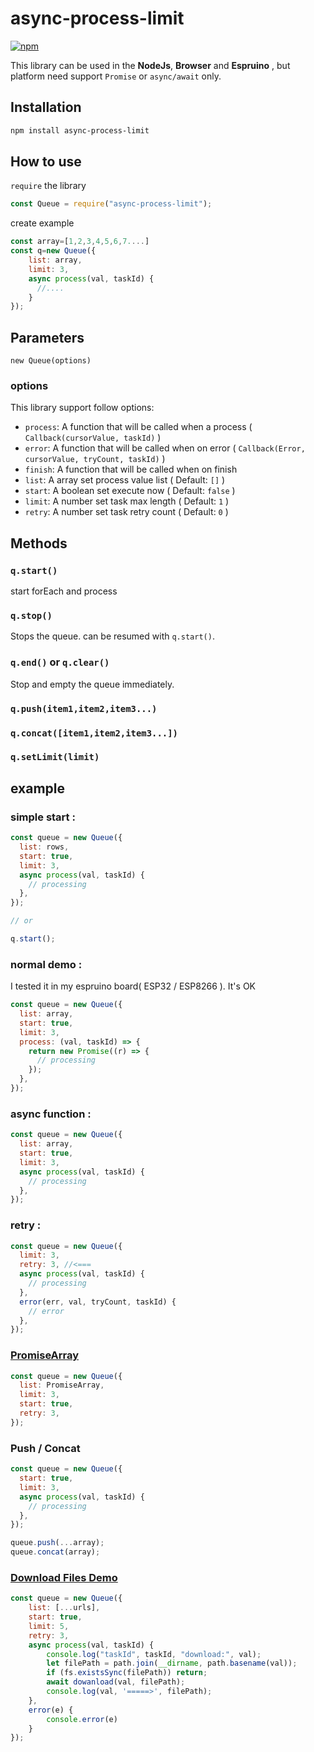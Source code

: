 # async-process-limit

[![npm](https://img.shields.io/npm/v/async-process-limit.svg)](https://www.npmjs.com/package/async-process-limit)

This library can be used in the **NodeJs**, **Browser** and **Espruino** , but platform need support `Promise` or `async/await` only.

## Installation

```sh
npm install async-process-limit
```

## How to use

`require` the library

```js
const Queue = require("async-process-limit");
```

create example

```js
const array=[1,2,3,4,5,6,7....]
const q=new Queue({
    list: array,
    limit: 3,
    async process(val, taskId) {
      //....
    }
});

```

## Parameters

`new Queue(options)`

### options

This library support follow options:

- `process`: A function that will be called when a process ( `Callback(cursorValue, taskId)` )
- `error`: A function that will be called when on error ( `Callback(Error, cursorValue, tryCount, taskId)` )
- `finish`: A function that will be called when on finish 
- `list`: A array set process value list ( Default: `[]` )
- `start`: A boolean set execute now ( Default: `false` )
- `limit`: A number set task max length ( Default: `1` )
- `retry`: A number set task retry count ( Default: `0` )

## Methods

### `q.start()`

start forEach and process

### `q.stop()`

Stops the queue. can be resumed with `q.start()`.

### `q.end()` or `q.clear()`

Stop and empty the queue immediately.

### `q.push(item1,item2,item3...)`

### `q.concat([item1,item2,item3...])`
 
### `q.setLimit(limit)`

## example

### simple start :

```js
const queue = new Queue({
  list: rows,
  start: true,
  limit: 3,
  async process(val, taskId) {
    // processing
  },
});

// or

q.start();
```

### normal demo :

I tested it in my espruino board( ESP32 / ESP8266 ). It's OK

```js
const queue = new Queue({
  list: array,
  start: true,
  limit: 3,
  process: (val, taskId) => {
    return new Promise((r) => {
      // processing
    });
  },
});
```

### async function :

```js
const queue = new Queue({
  list: array,
  start: true,
  limit: 3,
  async process(val, taskId) {
    // processing
  },
});
```

### retry :

```js
const queue = new Queue({
  limit: 3,
  retry: 3, //<===
  async process(val, taskId) {
    // processing
  },
  error(err, val, tryCount, taskId) {
    // error
  },
});
```

### [PromiseArray](example/promises_demo.js)

```js
const queue = new Queue({
  list: PromiseArray,
  limit: 3,
  start: true,
  retry: 3,
});
```

### Push / Concat

```js
const queue = new Queue({
  start: true,
  limit: 3,
  async process(val, taskId) {
    // processing
  },
});

queue.push(...array);
queue.concat(array);
```

### [Download Files Demo](example/download_demo.js)

```js
const queue = new Queue({
    list: [...urls],
    start: true,
    limit: 5,
    retry: 3,
    async process(val, taskId) {
        console.log("taskId", taskId, "download:", val);
        let filePath = path.join(__dirname, path.basename(val));
        if (fs.existsSync(filePath)) return; 
        await dowanload(val, filePath);
        console.log(val, '=====>', filePath);
    },
    error(e) {
        console.error(e)
    }
});
```